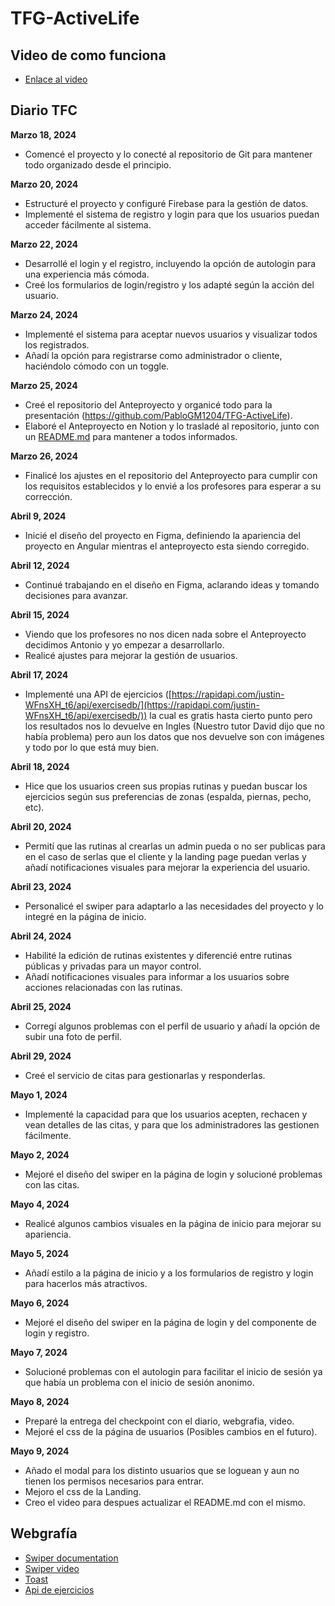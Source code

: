 ﻿# TFG-ActiveLife

## Video de como funciona

- [Enlace al video](https://youtu.be/eENalVjWBjs)

## Diario TFC

**Marzo 18, 2024**

- Comencé el proyecto y lo conecté al repositorio de Git para mantener todo organizado desde el principio.

**Marzo 20, 2024**

- Estructuré el proyecto y configuré Firebase para la gestión de datos.
- Implementé el sistema de registro y login para que los usuarios puedan acceder fácilmente al sistema.

**Marzo 22, 2024**

- Desarrollé el login y el registro, incluyendo la opción de autologin para una experiencia más cómoda.
- Creé los formularios de login/registro y los adapté según la acción del usuario.

**Marzo 24, 2024**

- Implementé el sistema para aceptar nuevos usuarios y visualizar todos los registrados.
- Añadí la opción para registrarse como administrador o cliente, haciéndolo cómodo con un toggle.

**Marzo 25, 2024**

- Creé el repositorio del Anteproyecto y organicé todo para la presentación (https://github.com/PabloGM1204/TFG-ActiveLife).
- Elaboré el Anteproyecto en Notion y lo trasladé al repositorio, junto con un [README.md](https://github.com/PabloGM1204/TFG-ActiveLife/blob/main/README.md) para mantener a todos informados.

**Marzo 26, 2024**

- Finalicé los ajustes en el repositorio del Anteproyecto para cumplir con los requisitos establecidos y lo envié a los profesores para esperar a su corrección.

**Abril 9, 2024**

- Inicié el diseño del proyecto en Figma, definiendo la apariencia del proyecto en Angular mientras el anteproyecto esta siendo corregido.

**Abril 12, 2024**

- Continué trabajando en el diseño en Figma, aclarando ideas y tomando decisiones para avanzar.

**Abril 15, 2024**

- Viendo que los profesores no nos dicen nada sobre el Anteproyecto decidimos Antonio y yo empezar a desarrollarlo.
- Realicé ajustes para mejorar la gestión de usuarios.

**Abril 17, 2024**

- Implementé una API de ejercicios ([https://rapidapi.com/justin-WFnsXH_t6/api/exercisedb/](https://rapidapi.com/justin-WFnsXH_t6/api/exercisedb/)) la cual es gratis hasta cierto punto pero los resultados nos lo devuelve en Ingles (Nuestro tutor David dijo que no había problema) pero aun los datos que nos devuelve son con imágenes y todo por lo que está muy bien.

**Abril 18, 2024**

- Hice que los usuarios creen sus propias rutinas y puedan buscar los ejercicios según sus preferencias de zonas (espalda, piernas, pecho, etc).

**Abril 20, 2024**

- Permití que las rutinas al crearlas un admin pueda o no ser publicas para en el caso de serlas que el cliente y la landing page puedan verlas y añadí notificaciones visuales para mejorar la experiencia del usuario.

**Abril 23, 2024**

- Personalicé el swiper para adaptarlo a las necesidades del proyecto y lo integré en la página de inicio.

**Abril 24, 2024**

- Habilité la edición de rutinas existentes y diferencié entre rutinas públicas y privadas para un mayor control.
- Añadí notificaciones visuales para informar a los usuarios sobre acciones relacionadas con las rutinas.

**Abril 25, 2024**

- Corregí algunos problemas con el perfil de usuario y añadí la opción de subir una foto de perfil.

**Abril 29, 2024**

- Creé el servicio de citas para gestionarlas y responderlas.

**Mayo 1, 2024**

- Implementé la capacidad para que los usuarios acepten, rechacen y vean detalles de las citas, y para que los administradores las gestionen fácilmente.

**Mayo 2, 2024**

- Mejoré el diseño del swiper en la página de login y solucioné problemas con las citas.

**Mayo 4, 2024**

- Realicé algunos cambios visuales en la página de inicio para mejorar su apariencia.

**Mayo 5, 2024**

- Añadí estilo a la página de inicio y a los formularios de registro y login para hacerlos más atractivos.

**Mayo 6, 2024**

- Mejoré el diseño del swiper en la página de login y del componente de login y registro.

**Mayo 7, 2024**

- Solucioné problemas con el autologin para facilitar el inicio de sesión ya que había un problema con el inicio de sesión anonimo.

**Mayo 8, 2024**

- Preparé la entrega del checkpoint con el diario, webgrafia, video.
- Mejoré el css de la página de usuarios (Posibles cambios en el futuro).

**Mayo 9, 2024**

- Añado el modal para los distinto usuarios que se loguean y aun no tienen los permisos necesarios para entrar.
- Mejoro el css de la Landing.
- Creo el video para despues actualizar el README.md con el mismo.

## Webgrafía

- [Swiper documentation](https://swiperjs.com/element)
- [Swiper video](https://www.youtube.com/watch?app=desktop&v=XcvieKvmI5A)
- [Toast](https://primeng.org/toast)
- [Api de ejercicios](https://rapidapi.com/justin-WFnsXH_t6/api/exercisedb/)
